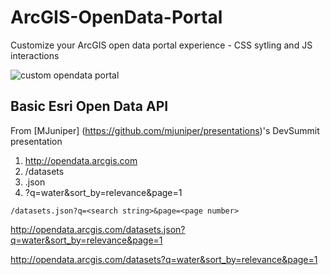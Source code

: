 # ArcGIS-OpenData-Portal

Customize your ArcGIS open data portal experience - CSS sytling and JS interactions

![custom opendata portal](http://gis.wirapids.org/images/opendata.png)

## Basic Esri Open Data API  
From [MJuniper] (https://github.com/mjuniper/presentations)'s DevSummit presentation

1. http://opendata.arcgis.com
2. /datasets
3. .json
4. ?q=water&sort_by=relevance&page=1

`/datasets.json?q=<search string>&page=<page number>`

http://opendata.arcgis.com/datasets.json?q=water&sort_by=relevance&page=1

http://opendata.arcgis.com/datasets?q=water&sort_by=relevance&page=1
